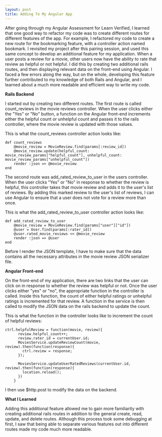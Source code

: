 ```yaml
---
layout: post
title: Adding To My Angular App
---
```


After going through my Angular Assessment for Learn Verified, I learned that one good way to refactor my code was to create different routes for different features of the app. For example, I refactored my code to create a new route for the bookmarking feature, with a controller action named bookmark. I revisited my project after this pairing session, and used this same concept to develop an additional feature for my application. When a user posts a review for a movie, other users now have the ability to rate that review as helpful or not helpful. I did this by creating two additional rails routes, and then displaying relevant data on the front-end using Angular. I faced a few errors along the way, but on the whole, developing this feature further contributed to my knowledge of both Rails and Angular, and I learned about a much more readable and efficient way to write my code.

**Rails Backend**

I started out by creating two different routes. The first route is called count_reviews in the movie reviews controller. When the user clicks either the "Yes" or "No" button, a function on the Angular front-end increments either the helpful count or unhelpful count and passes it to the rails controller, where the movie review is updated with those values.

This is what the count_reviews controller action looks like: 

```
def count_reviews
    @movie_review = MovieReview.find(params[:review_id])
    @movie_review.update(helpful_count: movie_review_params["helpful_count"], unhelpful_count: movie_review_params["unhelpful_count"])
    render :json => @movie_review
end
```

The second route was add_rated_review_to_user in the users controller. When the user clicks "Yes" or "No" in response to whether the review is helpful, this controller takes that movie review and adds it to the user's list of reviews. By adding this marked review to the user's list of reviews, I can use Angular to ensure that a user does not vote for a review more than once.

This is what the add_rated_review_to_user controller action looks like: 

```
def add_rated_review_to_user
    @movie_review = MovieReview.find(params["user"]["id"])
    @user = User.find(params[:rater_id])
    @user.rated_movie_reviews << @movie_review
    render :json => @user
end
```

Before I render the JSON template, I have to make sure that the data contains all the necessary attributes in the movie review JSON serializer file.

**Angular Front-end**

On the front-end of my application, there are two links that the user can click on in response to whether the review was helpful or not. Once the user clicks either "yes" or "no", the appropriate function in the controller is called. Inside this function, the count of either helpful ratings or unhelpful ratings is incremented for that review. A function in the service is then called to modify the JSON data on the rails backend to update the count.

This is what the function in the controller looks like to increment the count of helpful reviews: 

```
ctrl.helpfulReview = function(movie, review){
      review.helpful_count++;
      review.rater_id = currentUser.id;
      MoviesService.updateReviewCount(movie, review).then(function(response){
        ctrl.review = response;
      });

      MoviesService.updateUserRatedReviews(currentUser.id, review).then(function(response){
        location.reload();
      })
    }
```
I then use $http.post to modify the data on the backend.

**What I Learned**

Adding this additional feature allowed me to gain more familiarity with creating additional rails routes in addition to the general create, read, update, and delete routes. Although this process took some debugging at first, I saw that being able to separate various features out into different routes made my code much more readable.

